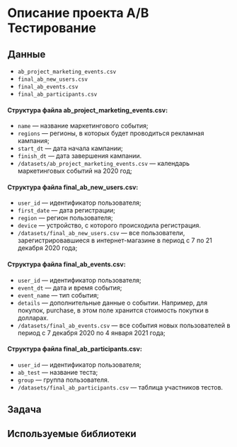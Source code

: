 # Описание проекта A/B Тестирование

## Данные
- `ab_project_marketing_events.csv`
- `final_ab_new_users.csv`
- `final_ab_events.csv`
- `final_ab_participants.csv`


#### Структура файла  ab_project_marketing_events.csv:  
- `name` — название маркетингового события;
- `regions` — регионы, в которых будет проводиться рекламная кампания;
- `start_dt` — дата начала кампании;
- `finish_dt` — дата завершения кампании.
- `/datasets/ab_project_marketing_events.csv` — календарь маркетинговых событий на 2020 год;

#### Структура файла final_ab_new_users.csv:
- `user_id` — идентификатор пользователя;
- `first_date` — дата регистрации;
- `region` — регион пользователя;
- `device` — устройство, с которого происходила регистрация.
- `/datasets/final_ab_new_users.csv` — все пользователи, зарегистрировавшиеся в интернет-магазине в период с 7 по 21 декабря 2020 года;

#### Структура файла final_ab_events.csv:
- `user_id` — идентификатор пользователя;
- `event_dt` — дата и время события;
- `event_name` — тип события;
- `details` — дополнительные данные о событии. Например, для покупок, purchase, в этом поле хранится стоимость покупки в долларах.
- `/datasets/final_ab_events.csv` — все события новых пользователей в период с 7 декабря 2020 по 4 января 2021 года;

#### Структура файла final_ab_participants.csv:
- `user_id` — идентификатор пользователя;
- `ab_test` — название теста;
- `group` — группа пользователя.
- `/datasets/final_ab_participants.csv` — таблица участников тестов.
## Задача

## Используемые библиотеки

